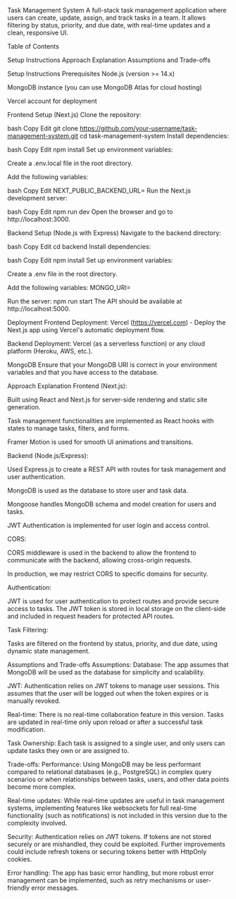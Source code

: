 Task Management System
A full-stack task management application where users can create, update, assign, and track tasks in a team. It allows filtering by status, priority, and due date, with real-time updates and a clean, responsive UI.

Table of Contents

Setup Instructions
Approach Explanation
Assumptions and Trade-offs

Setup Instructions
Prerequisites
Node.js (version >= 14.x)

MongoDB instance (you can use MongoDB Atlas for cloud hosting)

Vercel account for deployment

Frontend Setup (Next.js)
Clone the repository:

bash
Copy
Edit
git clone https://github.com/your-username/task-management-system.git
cd task-management-system
Install dependencies:

bash
Copy
Edit
npm install
Set up environment variables:

Create a .env.local file in the root directory.

Add the following variables:

bash
Copy
Edit
NEXT_PUBLIC_BACKEND_URL=<backend-api-url>
Run the Next.js development server:

bash
Copy
Edit
npm run dev
Open the browser and go to http://localhost:3000.

Backend Setup (Node.js with Express)
Navigate to the backend directory:

bash
Copy
Edit
cd backend
Install dependencies:

bash
Copy
Edit
npm install
Set up environment variables:

Create a .env file in the root directory.

Add the following variables:
MONGO_URI=<your-mongodb-uri>

Run the server:
npm run start
The API should be available at http://localhost:5000.

Deployment
Frontend Deployment: Vercel (https://vercel.com) - Deploy the Next.js app using Vercel's automatic deployment flow.

Backend Deployment: Vercel (as a serverless function) or any cloud platform (Heroku, AWS, etc.).

MongoDB
Ensure that your MongoDB URI is correct in your environment variables and that you have access to the database.

Approach Explanation
Frontend (Next.js):

Built using React and Next.js for server-side rendering and static site generation.

Task management functionalities are implemented as React hooks with states to manage tasks, filters, and forms.

Framer Motion is used for smooth UI animations and transitions.

Backend (Node.js/Express):

Used Express.js to create a REST API with routes for task management and user authentication.

MongoDB is used as the database to store user and task data.

Mongoose handles MongoDB schema and model creation for users and tasks.

JWT Authentication is implemented for user login and access control.

CORS:

CORS middleware is used in the backend to allow the frontend to communicate with the backend, allowing cross-origin requests.

In production, we may restrict CORS to specific domains for security.

Authentication:

JWT is used for user authentication to protect routes and provide secure access to tasks. The JWT token is stored in local storage on the client-side and included in request headers for protected API routes.

Task Filtering:

Tasks are filtered on the frontend by status, priority, and due date, using dynamic state management.

Assumptions and Trade-offs
Assumptions:
Database: The app assumes that MongoDB will be used as the database for simplicity and scalability.

JWT: Authentication relies on JWT tokens to manage user sessions. This assumes that the user will be logged out when the token expires or is manually revoked.

Real-time: There is no real-time collaboration feature in this version. Tasks are updated in real-time only upon reload or after a successful task modification.

Task Ownership: Each task is assigned to a single user, and only users can update tasks they own or are assigned to.

Trade-offs:
Performance: Using MongoDB may be less performant compared to relational databases (e.g., PostgreSQL) in complex query scenarios or when relationships between tasks, users, and other data points become more complex.

Real-time updates: While real-time updates are useful in task management systems, implementing features like websockets for full real-time functionality (such as notifications) is not included in this version due to the complexity involved.

Security: Authentication relies on JWT tokens. If tokens are not stored securely or are mishandled, they could be exploited. Further improvements could include refresh tokens or securing tokens better with HttpOnly cookies.

Error handling: The app has basic error handling, but more robust error management can be implemented, such as retry mechanisms or user-friendly error messages.